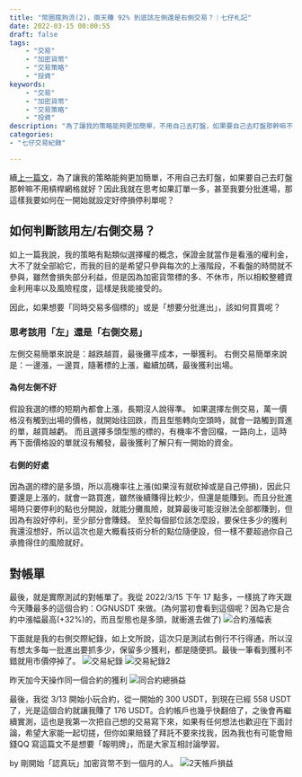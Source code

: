 ```yaml
---
title: "幣圈瘋狗流(2)，兩天賺 92% 到底該左側還是右側交易？｜七仔札記"
date: 2022-03-15 00:00:55
draft: false
tags: 
    - "交易"
    - "加密貨幣"
    - "交易策略"
    - "投資"
keywords:
    - "交易"
    - "加密貨幣"
    - "交易策略"
    - "投資"
description: "為了讓我的策略能夠更加簡單，不用自己去盯盤，如果要自己去盯盤那幹嘛不用槓桿網格就好？因此我就在思考如果訂單一多，甚至我要分批進場，那這樣我要如何在一開始就設定好停損停利單呢？"
categories:
- "七仔交易紀錄"

---
```


續[上一篇文](https://andywei1123.github.io/post/cryptotrade1/)，為了讓我的策略能夠更加簡單，不用自己去盯盤，如果要自己去盯盤那幹嘛不用槓桿網格就好？因此我就在思考如果訂單一多，甚至我要分批進場，那這樣我要如何在一開始就設定好停損停利單呢？

## 如何判斷該用左/右側交易？
如上一篇我說，我的策略有點類似選擇權的概念，保證金就當作是看漲的權利金，大不了就全部給它，而我的目的是希望只參與每次的上漲階段，不看盤的時間就不參與，雖然會損失部分利益，但是因為加密貨幣標的多、不休市，所以相較整體資金利用率以及風險程度，這樣是我能接受的。  

因此，如果想要「同時交易多個標的」或是「想要分批進出」，該如何買賣呢？

### 思考該用「左」還是「右側交易」
左側交易簡單來說是：越跌越買，最後攤平成本，一舉獲利。
右側交易簡單來說是：一邊漲，一邊買，隨著標的上漲，繼續加碼，最後獲利出場。
#### 為何左側不好
假設我選的標的短期內都會上漲，長期沒人說得準。
如果選擇左側交易，萬一價格沒有觸到出場的價格，就開始往回跌，而且型態轉向空頭時，就會一路觸到買進的單，越買越虧。
而且選擇多頭型態的標的，有機率不會回檔，一路向上，這時再下面價格設的單就沒有觸發，最後獲利了解只有一開始的資金。
#### 右側的好處
因為選的標的是多頭，所以高機率往上漲(如果沒有就砍掉或是自己停損)，因此只要還是上漲的，就會一路買進，雖然後續賺得比較少，但還是能賺到。而且分批進場時只要停利的點也分開設，就能分攤風險，就算最後可能沒辦法全部都賺到，但因為有設好停利，至少部分會賺錢。
至於每個部位該怎麼設，要保住多少的獲利我還沒想好，所以這次也是大概看技術分析的點位隨便設，但一樣不要超過你自己承擔得住的風險就好。  
 
## 對帳單
最後，就是實際測試的對帳單了。我從 2022/3/15 下午 17 點多，一樣挑了昨天跟今天賺最多的這個合約：OGNUSDT 來做。(為何當初會看到這個呢？因為它是合約中漲幅最高(+32%)的，而且型態也是多頭，就衝進去做了)
![合約漲幅表](https://i.imgur.com/JB0TTts.png)

下面就是我的右側交際紀錄，如上文所說，這次只是測試右側行不行得通，所以沒有想太多每一批進出要抓多少，保留多少獲利，都是隨便抓。最後一筆看到獲利不錯就用市價停掉了。
![交易紀錄](https://i.imgur.com/Xj3JcAS.png)
![交易紀錄2](https://i.imgur.com/CZkEfIX.png)


昨天加今天操作同一個合約的獲利
![同合約總損益](https://i.imgur.com/AaSw3yH.png)

最後，我從 3/13 開始小玩合約，從一開始的 300 USDT，到現在已經 558 USDT 了，光是這個合約就讓我賺了 176 USDT。合約帳戶也幾乎快翻倍了，之後會再繼續實測，這也是我第一次把自己想的交易寫下來，如果有任何想法也歡迎在下面討論，希望大家能一起切搓，但你如果賠錢了拜託不要來找我，因為我也有可能會賠錢QQ 寫這篇文不是想要「報明牌」，而是大家互相討論學習。

by 剛開始「認真玩」加密貨幣不到一個月的人。
![2天帳戶損益](https://i.imgur.com/SduWOF6.png)
